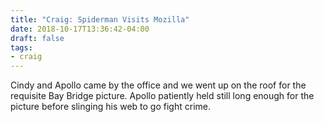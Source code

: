 ```yaml
---
title: "Craig: Spiderman Visits Mozilla"
date: 2018-10-17T13:36:42-04:00
draft: false
tags:
- craig
---
```


Cindy and Apollo came by the office and we went up on the roof for the requisite Bay Bridge picture. Apollo patiently held still long enough for the picture before slinging his web to go fight crime.
